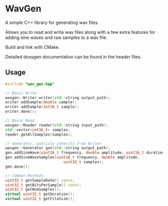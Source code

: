 # WavGen

A simple C++ library for generating wav files.

Allows you to read and write wav files along with a few extra features for adding
sine waves and raw samples to a wav file.

Build and link with CMake.

Detailed doxygen documentation can be found in the header files.

## Usage
```c++
#include "wav_gen.hpp"

// Basic Write
wavgen::Writer writer(std::string output_path);
writer.addSample(double sample);
writer.addSample(int16_t sample);
writer.done();

// Basic Read
wavgen::Reader reader(std::string input_path);
std::vector<int16_t> samples;
reader.getAllSamples(samples);

// Generator, publicly inherits from Writer
wavgen::Generator gen(std::string output_path); 
gen.addSineWave(uint16_t frequency, double amplitude, uint16_t duration_ms);
gen.addSineWaveSamples(uint16_t frequency, double amplitude,
                          uint32_t samples);
gen.done();

// Common Methods:
uint32_t getSampleRate() const;
uint32_t getBitsPerSample() const;
uint32_t getNumSamples();
virtual uint32_t getDuration();
virtual uint32_t getFileSize();
```